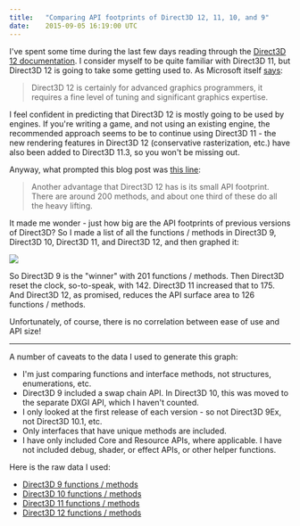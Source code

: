 ```yaml
---
title:   "Comparing API footprints of Direct3D 12, 11, 10, and 9"
date:    2015-09-05 16:19:00 UTC
---
```


I've spent some time during the last few days reading through the [Direct3D 12 documentation](https://msdn.microsoft.com/en-us/library/windows/desktop/dn903821(v=vs.85).aspx). I consider myself to be quite familiar with Direct3D 11, but Direct3D 12 is going to take some getting used to. As Microsoft itself [says](https://msdn.microsoft.com/en-us/library/windows/desktop/dn899228(v=vs.85).aspx):

> Direct3D 12 is certainly for advanced graphics programmers, it requires a fine level of tuning and significant graphics expertise.

I feel confident in predicting that Direct3D 12 is mostly going to be used by engines. If you're writing a game, and not using an existing engine, the recommended approach seems to be to continue using Direct3D 11 - the new rendering features in Direct3D 12 (conservative rasterization, etc.) have also been added to Direct3D 11.3, so you won't be missing out.

Anyway, what prompted this blog post was [this line](https://msdn.microsoft.com/en-us/library/windows/desktop/dn899228(v=vs.85).aspx):

> Another advantage that Direct3D 12 has is its small API footprint. There are around 200 methods, and about one third of these do all the heavy lifting.

It made me wonder - just how big are the API footprints of previous versions of Direct3D? So I made a list of all the functions / methods in Direct3D 9, Direct3D 10, Direct3D 11, and Direct3D 12, and then graphed it:

![](/assets/55eb12adf51f2775e8000001/standard/d3d-versions-function-count.png)

So Direct3D 9 is the "winner" with 201 functions / methods. Then Direct3D reset the clock, so-to-speak, with 142. Direct3D 11 increased that to 175. And Direct3D 12, as promised, reduces the API surface area to 126 functions / methods.

Unfortunately, of course, there is no correlation between ease of use and API size!

---

A number of caveats to the data I used to generate this graph:

* I'm just comparing functions and interface methods, not structures, enumerations, etc.
* Direct3D 9 included a swap chain API. In Direct3D 10, this was moved to the separate DXGI API, which I haven't counted.
* I only looked at the first release of each version - so not Direct3D 9Ex, not Direct3D 10.1, etc.
* Only interfaces that have unique methods are included.
* I have only included Core and Resource APIs, where applicable. I have not included debug, shader, or effect APIs, or other helper functions.

Here is the raw data I used:

* [Direct3D 9 functions / methods](/assets/55eb14b5f51f2775e8000003/D3D9.txt)
* [Direct3D 10 functions / methods](/assets/55eb14b5f51f27c642000005/D3D10.txt)
* [Direct3D 11 functions / methods](/assets/55eb14b5f51f2775e8000004/D3D11.txt)
* [Direct3D 12 functions / methods](/assets/55eb14b5f51f27c642000006/D3D12.txt)